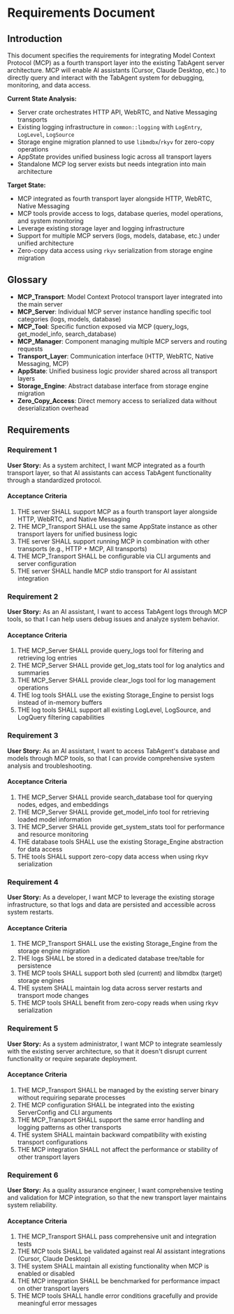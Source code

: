 # Requirements Document

## Introduction

This document specifies the requirements for integrating Model Context Protocol (MCP) as a fourth transport layer into the existing TabAgent server architecture. MCP will enable AI assistants (Cursor, Claude Desktop, etc.) to directly query and interact with the TabAgent system for debugging, monitoring, and data access.

**Current State Analysis:**
- Server crate orchestrates HTTP API, WebRTC, and Native Messaging transports
- Existing logging infrastructure in `common::logging` with `LogEntry`, `LogLevel`, `LogSource`
- Storage engine migration planned to use `libmdbx`/`rkyv` for zero-copy operations
- AppState provides unified business logic across all transport layers
- Standalone MCP log server exists but needs integration into main architecture

**Target State:**
- MCP integrated as fourth transport layer alongside HTTP, WebRTC, Native Messaging
- MCP tools provide access to logs, database queries, model operations, and system monitoring
- Leverage existing storage layer and logging infrastructure
- Support for multiple MCP servers (logs, models, database, etc.) under unified architecture
- Zero-copy data access using `rkyv` serialization from storage engine migration

## Glossary

- **MCP_Transport**: Model Context Protocol transport layer integrated into the main server
- **MCP_Server**: Individual MCP server instance handling specific tool categories (logs, models, database)
- **MCP_Tool**: Specific function exposed via MCP (query_logs, get_model_info, search_database)
- **MCP_Manager**: Component managing multiple MCP servers and routing requests
- **Transport_Layer**: Communication interface (HTTP, WebRTC, Native Messaging, MCP)
- **AppState**: Unified business logic provider shared across all transport layers
- **Storage_Engine**: Abstract database interface from storage engine migration
- **Zero_Copy_Access**: Direct memory access to serialized data without deserialization overhead

## Requirements

### Requirement 1

**User Story:** As a system architect, I want MCP integrated as a fourth transport layer, so that AI assistants can access TabAgent functionality through a standardized protocol.

#### Acceptance Criteria

1. THE server SHALL support MCP as a fourth transport layer alongside HTTP, WebRTC, and Native Messaging
2. THE MCP_Transport SHALL use the same AppState instance as other transport layers for unified business logic
3. THE server SHALL support running MCP in combination with other transports (e.g., HTTP + MCP, All transports)
4. THE MCP_Transport SHALL be configurable via CLI arguments and server configuration
5. THE server SHALL handle MCP stdio transport for AI assistant integration

### Requirement 2

**User Story:** As an AI assistant, I want to access TabAgent logs through MCP tools, so that I can help users debug issues and analyze system behavior.

#### Acceptance Criteria

1. THE MCP_Server SHALL provide query_logs tool for filtering and retrieving log entries
2. THE MCP_Server SHALL provide get_log_stats tool for log analytics and summaries
3. THE MCP_Server SHALL provide clear_logs tool for log management operations
4. THE log tools SHALL use the existing Storage_Engine to persist logs instead of in-memory buffers
5. THE log tools SHALL support all existing LogLevel, LogSource, and LogQuery filtering capabilities

### Requirement 3

**User Story:** As an AI assistant, I want to access TabAgent's database and models through MCP tools, so that I can provide comprehensive system analysis and troubleshooting.

#### Acceptance Criteria

1. THE MCP_Server SHALL provide search_database tool for querying nodes, edges, and embeddings
2. THE MCP_Server SHALL provide get_model_info tool for retrieving loaded model information
3. THE MCP_Server SHALL provide get_system_stats tool for performance and resource monitoring
4. THE database tools SHALL use the existing Storage_Engine abstraction for data access
5. THE tools SHALL support zero-copy data access when using rkyv serialization

### Requirement 4

**User Story:** As a developer, I want MCP to leverage the existing storage infrastructure, so that logs and data are persisted and accessible across system restarts.

#### Acceptance Criteria

1. THE MCP_Transport SHALL use the existing Storage_Engine from the storage engine migration
2. THE logs SHALL be stored in a dedicated database tree/table for persistence
3. THE MCP tools SHALL support both sled (current) and libmdbx (target) storage engines
4. THE system SHALL maintain log data across server restarts and transport mode changes
5. THE MCP tools SHALL benefit from zero-copy reads when using rkyv serialization

### Requirement 5

**User Story:** As a system administrator, I want MCP to integrate seamlessly with the existing server architecture, so that it doesn't disrupt current functionality or require separate deployment.

#### Acceptance Criteria

1. THE MCP_Transport SHALL be managed by the existing server binary without requiring separate processes
2. THE MCP configuration SHALL be integrated into the existing ServerConfig and CLI arguments
3. THE MCP_Transport SHALL support the same error handling and logging patterns as other transports
4. THE system SHALL maintain backward compatibility with existing transport configurations
5. THE MCP integration SHALL not affect the performance or stability of other transport layers

### Requirement 6

**User Story:** As a quality assurance engineer, I want comprehensive testing and validation for MCP integration, so that the new transport layer maintains system reliability.

#### Acceptance Criteria

1. THE MCP_Transport SHALL pass comprehensive unit and integration tests
2. THE MCP tools SHALL be validated against real AI assistant integrations (Cursor, Claude Desktop)
3. THE system SHALL maintain all existing functionality when MCP is enabled or disabled
4. THE MCP integration SHALL be benchmarked for performance impact on other transport layers
5. THE MCP tools SHALL handle error conditions gracefully and provide meaningful error messages